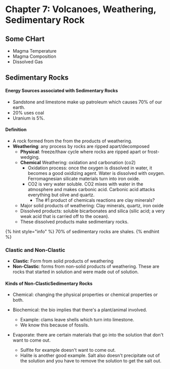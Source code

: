 # Chapter 7: Volcanoes, Weathering, Sedimentary Rock

## Some CHart

* Magma Temperature
* Magma Composition
* Dissolved Gas

## Sedimentary Rocks

#### Energy Sources associated with Sedimentary Rocks

* Sandstone and limestone make up patroleum which causes 70% of our earth.
* 20% uses coal
* Uranium is 5%.

#### Definition

* A rock formed from the from the products of weathering.
* **Weathering**: any process by rocks are ripped apart/decomposed
  * **Physical**: freeze/thaw cycle where rocks are ripped apart or frost-wedging.
  * **Chemical** Weathering: oxidation and carbonation \(co2\)
    * Oxidation process: once the oxygen is dissolved in water, it becomes a good oxidizing agent. Water is dissolved with oxygen. Ferromagnesian silicate materials turn into iron oxide. 
    * CO2 is very water soluble. CO2 mixes with water in the atmosphere and makes carbonic acid. Carbonic acid attacks everything but olive and quartz.
      * The \#1 product of chemicals reactions are clay minerals?
  * Major solid products of weathering: Clay minerals, quartz, iron oxide
  * Dissolved products: soluble bicarbonates and silica \(silic acid; a very weak acid that is carried off to the ocean\).
  * These dissolved products make sedimentary rocks.

{% hint style="info" %}
70% of sedimentary rocks are shales.
{% endhint %}

### Clastic and Non-Clastic

* **Clastic**: Form from solid products of weathering
* **Non-Clastic**: forms from non-solid products of weathering. These are rocks that started in solution and were made out of solution.

#### Kinds of Non-ClasticSedimentary Rocks

* Chemical: changing the physical properties or chemical properties or both.
* Biochemical: the bio implies that there's a plant/animal involved.
  * Example: clams leave shells which turn into limestone.
  * We know this because of fossils.
* Evaporate: there are certain materials that go into the solution that don't want to come out. 

  * Sulfite for example doesn't want to come out. 
  * Halite is another good example. Salt also doesn't precipitate out of the solution and you have to remove the solution to get the salt out. 

